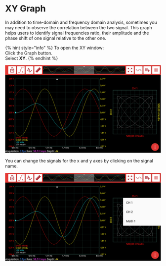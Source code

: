 # XY Graph

In addition to time-domain and frequency domain analysis, sometimes you may need to observe the correlation between the two signal. This graph helps users to identify signal frequencies ratio, their amplitude and the phase shift of one signal relative to the other one.

{% hint style="info" %}
To open the XY window:  
    Click the Graph button.  
    Select **XY**.
{% endhint %}

![](../../../../.gitbook/assets/image%20%2888%29.png)

You can change the signals for the x and y axes by clicking on the signal name.

![](../../../../.gitbook/assets/image%20%28133%29.png)

